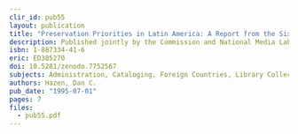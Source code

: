 ```yaml
---
clir_id: pub55
layout: publication
title: "Preservation Priorities in Latin America: A Report from the Sixtieth IFLA Meeting, Havana, Cuba"
description: Published jointly by the Commission and National Media Laboratory, St. Paul, MN, helps clarify long-term storage requirements for magnetic media and provides guidance on how to care for these media to maximize their life expectancies. Covers what can go wrong with magnetic media and how to prevent information loss and premature degradation of magnetic tape.
isbn: 1-887334-41-6
eric: ED385270
doi: 10.5281/zenodo.7752567
subjects: Administration, Cataloging, Foreign Countries, Library Collections, Library Facilities, Library Services, Needs Assessment, Preservation, Prevention, Program Development, Records Management, Training
authors: Hazen, Dan C.
pub_date: "1995-07-01"
pages: 7
files:
  - pub55.pdf
---
```


